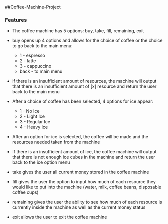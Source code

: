 ##Coffee-Machine-Project

### **Features**

- The coffee machine has 5 options: buy, take, fill, remaining, exit
    
- buy opens up 4 options and allows for the choice of coffee or the choice to go back to the main menu:
    -  1 - espresso
    -  2 - latte
    -  3 - cappuccino
    -  back - to main menu
 -  if there is an insufficient amount of resources, the machine will output that there is an insufficient amount
    of [x] resource and return the user back to the main menu
    
 - After a choice of coffee has been selected, 4 options for ice appear:
    -  1 - No Ice
    -  2 - Light Ice
    -  3 - Regular Ice
    -  4 - Heavy Ice
  - After an option for ice is selected, the coffee will be made and the resources
needed taken from the machine
  - If there is an insufficient amount of ice, the coffee machine will output that there is not enough
    ice cubes in the machine and return the user back to the ice option menu
    
 - take gives the user all current money stored in the coffee machine

 - fill gives the user the option to input how much of each resource they
would like to put into the machine (water, milk, coffee beans, disposable coffee cups)

 - remaining gives the user the ability to see how much of each resource is currently inside
the machine as well as the current money status

 - exit allows the user to exit the coffee machine